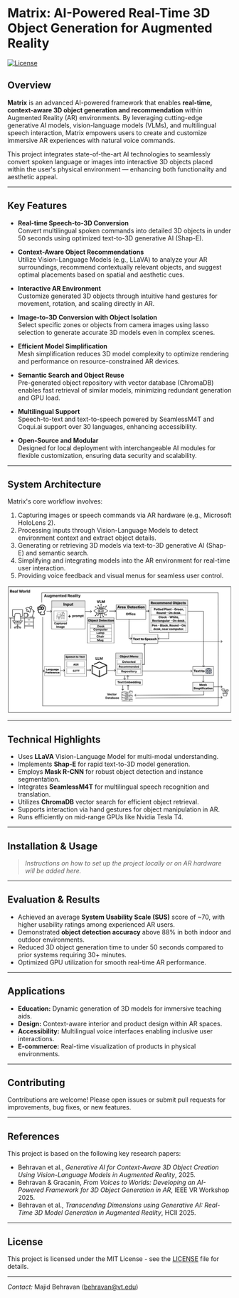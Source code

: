 # Matrix: AI-Powered Real-Time 3D Object Generation for Augmented Reality

[![License](https://img.shields.io/badge/license-MIT-blue.svg)](LICENSE)

## Overview

**Matrix** is an advanced AI-powered framework that enables **real-time, context-aware 3D object generation and recommendation** within Augmented Reality (AR) environments. By leveraging cutting-edge generative AI models, vision-language models (VLMs), and multilingual speech interaction, Matrix empowers users to create and customize immersive AR experiences with natural voice commands.

This project integrates state-of-the-art AI technologies to seamlessly convert spoken language or images into interactive 3D objects placed within the user's physical environment — enhancing both functionality and aesthetic appeal.

---

## Key Features

- **Real-time Speech-to-3D Conversion**  
  Convert multilingual spoken commands into detailed 3D objects in under 50 seconds using optimized text-to-3D generative AI (Shap-E).

- **Context-Aware Object Recommendations**  
  Utilize Vision-Language Models (e.g., LLaVA) to analyze your AR surroundings, recommend contextually relevant objects, and suggest optimal placements based on spatial and aesthetic cues.

- **Interactive AR Environment**  
  Customize generated 3D objects through intuitive hand gestures for movement, rotation, and scaling directly in AR.

- **Image-to-3D Conversion with Object Isolation**  
  Select specific zones or objects from camera images using lasso selection to generate accurate 3D models even in complex scenes.

- **Efficient Model Simplification**  
  Mesh simplification reduces 3D model complexity to optimize rendering and performance on resource-constrained AR devices.

- **Semantic Search and Object Reuse**  
  Pre-generated object repository with vector database (ChromaDB) enables fast retrieval of similar models, minimizing redundant generation and GPU load.

- **Multilingual Support**  
  Speech-to-text and text-to-speech powered by SeamlessM4T and Coqui.ai support over 30 languages, enhancing accessibility.

- **Open-Source and Modular**  
  Designed for local deployment with interchangeable AI modules for flexible customization, ensuring data security and scalability.

---

## System Architecture

Matrix's core workflow involves:

1. Capturing images or speech commands via AR hardware (e.g., Microsoft HoloLens 2).
2. Processing inputs through Vision-Language Models to detect environment context and extract object details.
3. Generating or retrieving 3D models via text-to-3D generative AI (Shap-E) and semantic search.
4. Simplifying and integrating models into the AR environment for real-time user interaction.
5. Providing voice feedback and visual menus for seamless user control.

![Matrix Framework](Matrix_Framework.png)

---

## Technical Highlights

- Uses **LLaVA** Vision-Language Model for multi-modal understanding.
- Implements **Shap-E** for rapid text-to-3D model generation.
- Employs **Mask R-CNN** for robust object detection and instance segmentation.
- Integrates **SeamlessM4T** for multilingual speech recognition and translation.
- Utilizes **ChromaDB** vector search for efficient object retrieval.
- Supports interaction via hand gestures for object manipulation in AR.
- Runs efficiently on mid-range GPUs like Nvidia Tesla T4.

---

## Installation & Usage

> *Instructions on how to set up the project locally or on AR hardware will be added here.*

---

## Evaluation & Results

- Achieved an average **System Usability Scale (SUS)** score of ~70, with higher usability ratings among experienced AR users.
- Demonstrated **object detection accuracy** above 88% in both indoor and outdoor environments.
- Reduced 3D object generation time to under 50 seconds compared to prior systems requiring 30+ minutes.
- Optimized GPU utilization for smooth real-time AR performance.

---

## Applications

- **Education:** Dynamic generation of 3D models for immersive teaching aids.
- **Design:** Context-aware interior and product design within AR spaces.
- **Accessibility:** Multilingual voice interfaces enabling inclusive user interactions.
- **E-commerce:** Real-time visualization of products in physical environments.

---

## Contributing

Contributions are welcome! Please open issues or submit pull requests for improvements, bug fixes, or new features.

---

## References

This project is based on the following key research papers:

- Behravan et al., *Generative AI for Context-Aware 3D Object Creation Using Vision-Language Models in Augmented Reality*, 2025.  
- Behravan & Gracanin, *From Voices to Worlds: Developing an AI-Powered Framework for 3D Object Generation in AR*, IEEE VR Workshop 2025.  
- Behravan et al., *Transcending Dimensions using Generative AI: Real-Time 3D Model Generation in Augmented Reality*, HCII 2025.

---

## License

This project is licensed under the MIT License - see the [LICENSE](LICENSE) file for details.

---

*Contact:* Majid Behravan (behravan@vt.edu)

